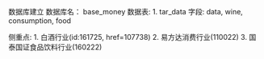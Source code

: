 数据库建立
数据库名： base_money
数据表: 1. tar_data
        字段: data, wine, consumption, food


侧重点: 1. 白酒行业(id:161725, href=107738)
       2. 易方达消费行业(110022)
       3. 国泰国证食品饮料行业(160222)